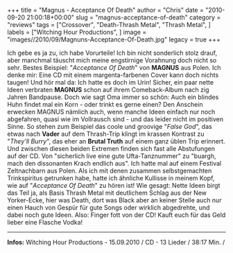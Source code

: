 +++
title = "Magnus - Acceptance Of Death"
author = "Chris"
date = "2010-09-20 21:00:18+00:00"
slug = "magnus-acceptance-of-death"
category = "reviews"
tags = ["Crossover", "Death-Thrash Metal", "Thrash Metal", ]
labels = ["Witching Hour Productions", ]
image = "images//2010/09/Magnuns-Acceptance-Of-Death.jpg"
legacy = true
+++

Ich gebe es ja zu, ich habe Vorurteile! Ich bin nicht sonderlich stolz drauf, aber manchmal täuscht mich meine engstirnige Vorahnung doch nicht so sehr. Bestes Beispiel: "_Acceptance Of Death_" von **MAGNUS** aus Polen. Ich denke mir: Eine CD mit einem margenta-farbenen Cover kann doch nichts taugen! Und hör mal da: Ich hatte es doch im Urin!
Sicher, ein paar nette Ideen verbraten **MAGNUS** schon auf ihrem Comeback-Album nach zig Jahren Bandpause. Doch wie sagt Oma immer so schön: Auch ein blindes Huhn findet mal ein Korn - oder trinkt es gerne einen? Den Anschein erwecken MAGNUS nämlich auch, wenn manche Ideen einfach nur noch abgefahren, quasi wie im Vollrausch sind - und das leider nicht im positiven Sinne.
So stehen zum Beispiel das coole und groovige "_False God_", das etwas nach **Vader** auf dem Thrash-Trip klingt im krassen Kontrast zu "_They'll Burry_", das eher an **Brutal Truth** auf einem ganz üblen Trip erinnert. Und zwischen diesen beiden Extremen finden sich fast alle Abstufungen auf der CD. Von "sicherlich live eine gute Ufta-Tanznummer" zu "buargh, mach den dissonanten Krach endlich aus". Ich hatte mal auf einem Festival Zeltnachbarn aus Polen. Als ich mit denen zusammen selbstgemachten Trinkspiritus getrunken habe, hatte ich ähnliche Kullisse in meinem Kopf, wie auf "_Acceptance Of Death_" zu hören ist!
Wie gesagt: Nette Ideen birgt das Teil ja, als Basis Thrash Metal mit deutlichem Schlag aus der New Yorker-Ecke, hier was Death, dort was Black aber an keiner Stelle auch nur einen Hauch von Gespür für gute Songs oder wirklich abgedrehte, und dabei noch gute Ideen. Also: Finger fott von der CD! Kauft euch für das Geld lieber eine Flasche Vodka!





---
**Infos:**
Witching Hour Productions - 15.09.2010 / 
CD - 13 Lieder / 38:17 Min. / 
